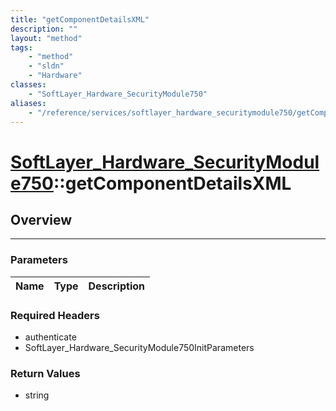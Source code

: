 ```yaml
---
title: "getComponentDetailsXML"
description: ""
layout: "method"
tags:
    - "method"
    - "sldn"
    - "Hardware"
classes:
    - "SoftLayer_Hardware_SecurityModule750"
aliases:
    - "/reference/services/softlayer_hardware_securitymodule750/getComponentDetailsXML"
---
```

# [SoftLayer_Hardware_SecurityModule750](/reference/services/SoftLayer_Hardware_SecurityModule750)::getComponentDetailsXML





## Overview 


-----

### Parameters 
|Name | Type | Description |
| --- | --- | --- |


### Required Headers
* authenticate
* SoftLayer_Hardware_SecurityModule750InitParameters


### Return Values
* string




